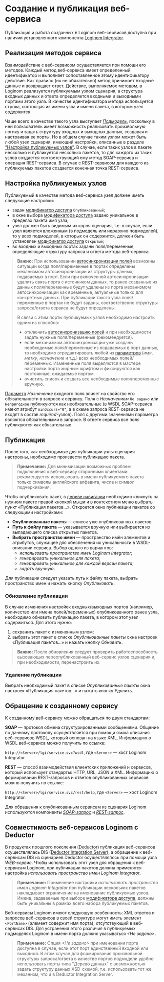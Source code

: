 # Создание и публикация веб-сервиса

Публикация и работа созданных в Loginom веб-сервисов доступна при наличии установленного компонента [Loginom Integrator](https://loginom.ru/platform/pricing#component-integrator).

## Реализация методов сервиса

Взаимодействие с веб-сервисом осуществляется при помощи его методов. Каждый метод веб-сервиса имеет определенный идентификатор и выполняет сопоставленное этому идентификатору действие. Как правило (но не обязательно) 
метод принимает входные данные и возвращает ответ. Действие, выполняемое методом, в Loginom реализуется публикуемым узлом сценария, а структура входных данных и ответа определяется входными и выходными портами этого узла. В качестве идентификатора метода используется строка, состоящая из имени узла и имени пакета, в котором узел содержится.

Чаще всего в качестве такого узла выступает *[Подмодель](../../processors/control/submodel.md)*, поскольку в ней пользователь имеет возможность реализовать произвольную логику и задать структуру входных и выходных данных, создавая и настраивая ее порты. Но в общем случае таким узлом может быть любой узел сценария, имеющий настройки, описанные в разделе ["Настройка публикуемых узлов"](#nastroyka-publikuemykh-uzlov). В случае, если таких узлов в пакете несколько и публикуется несколько пакетов, то для каждого из таких узлов создается соответствующий ему метод SOAP-сервиса и операция REST-сервиса. В случае с REST-сервисом для каждого из публикуемых пакетов создается конечная точка REST-сервиса.

## Настройка публикуемых узлов

Публикуемый в качестве метода веб-сервиса узел должен иметь следующие настройки:

* задан [модификатор доступа](../../scenario/access-modifier.md) `Опубликованный`;
* в окне выбора [модификатора доступа](../../scenario/access-modifier.md) задано уникальное в пределах пакета имя узла;
* узел должен быть видимым из корня сценария, т.е. в случае, если узел является вложенным (в подмодель или иерархию подмоделей), то у всех подмоделей, в которых он содержится, должен быть установлен [модификатор доступа](../../scenario/access-modifier.md) `Открытый`;
* во входных и выходных портах заданы поля/переменные, определяющие структуру запроса и ответа метода веб-сервиса.

> **Важно:** При использовании [автосинхронизации полей](../../scenario/ports/field-synchronization.md) возможны ситуации когда поля/переменные в портах определены механизмом автосинхронизации из структуры данных, подаваемых в порт. Если при включенной автосинхронизации удалить связь порта с источником данных, то ранее созданные из данных поля/переменные будут удалены из порта механизмом автосинхронизации как временные, актуальные только для конкретных данных. При публикации такого узла поля/переменные в портах не будут заданы, соответственно структуры запроса/ответа сервиса не будут определены.
>
> В связи с этим порты публикуемых узлов необходимо настроить одним из способов:
> * отключить [автосинхронизацию полей](../../scenario/ports/field-synchronization.md) и при необходимости задать нужные поля/переменные (рекомендуется).
> * если механизмом автосинхронизации уже созданы необходимые поля/переменные из подаваемых в порт данных, то необходимо отредактировать любой из [параметров](../../processors/transformation/fields-parameters.md) (*имя*, *метку*, *назначение* и т.д.) всех необходимых полей/переменных. Измененные поля выделяются в мастере настройки порта жирным шрифтом и фиксируются как постоянные, ожидаемые портом.
> * очистить список и создать все необходимые поля/переменные вручную.

[Параметр](../../processors/transformation/fields-parameters.md) *Назначение* входного поля влияет на свойство его обязательности в запросе к сервису. Поля с *Назначением* `Не задано` или `Непригодное` публикуются как необязательные (в WSDL SOAP-сервиса имеют атрибут `minOccurs="0"`, а в схеме запроса REST-сервиса не входят в состав *required*-узлов). Поля с другими значениями параметра являются обязательными в запросе. В ответе сервиса все поля публикуются как обязательные.

## Публикация

После того, как необходимые для публикации узлы сценария настроены, необходимо произвести публикацию пакета.

> **Примечание:** Для минимизации возможных проблем подключения к веб-сервису сторонними клиентами рекомендуется использовать в имени публикуемого пакета только символы английского алфавита, числа и символ подчеркивания.

Чтобы опубликовать пакет, в [дереве навигации](../../interface/main-menu.md#navigatsiya) необходимо кликнуть на нужном пакете правой кнопкой мыши и в контекстном меню выбрать пункт «Публикация пакетов…». Откроется окно публикации пакетов со следующими настройками:

* **Опубликованные пакеты** — список уже опубликованных пакетов.
* **Путь к файлу пакета** — указывается вручную или выбирается из выпадающего списка открытых пакетов.
* **Выбрать пространство имен** — пространство имён элементов и атрибутов, служащее для обеспечения их уникальности в WSDL-описании сервиса. Выбор одного из вариантов:
  * *использовать пространство имен Loginom Integrator*;
  * *генерировать уникальное для пакета*;
  * *генерировать уникальное для каждой версии пакета*;
  * *задать вручную*.

Для публикации следует указать путь к файлу пакета, выбрать пространство имен и нажать кнопку *Опубликовать*.

### Обновление публикации

В случае изменения настройек входных/выходных портов (например, количество или имена полей/переменных) опубликованного ранее узла, необходимо обновить публикацию пакета, в котором этот узел содержиться. Для этого нужно:

1. сохранить пакет с измененным узлом;
2. выбрать этот пакет в списке *Опубликованные пакеты* окна настроек «Публикация пакетов…» и нажать кнопку *Обновить*.

> **Важно:** После обновления следует проверить работоспособность вызовающих переопубликованный веб-сервис узлов сценария и, при необходимости, перенастроить их.

### Удаление публикации

Выбрать необходимый пакет в списке *Опубликованные пакеты* окна настроек «Публикация пакетов…» и нажать кнопку *Удалить*.

## Обращение к созданному сервису

К созданному веб-сервису можно обращаться по двум стандартам:

**SOAP** — протокол обмена структурированными сообщениями. Общение по данному протоколу осуществляется при помощи языка описания веб-сервисов WSDL, который основан на языке XML. Информацию о WSDL веб-сервиса можно получить по ссылке:

`http://<Server>/lgi/service.svc?wsdl`, где `<Server>` — хост Loginom Integrator.

**REST** — способ взаимодействия клиентских приложений и сервисов, который использует стандарты: HTTP, URL, JSON и XML. Информацию о формировании REST-запросов и ответов опубликованных сервисов можно получить по ссылке:

`http://<Server>/lgi/service.svc/rest/help`, где `<Server>` — хост Loginom Integrator.

Для обращения к опубликованным сервисам из сценария Loginom используются компоненты [*SOAP-запрос*](../../processors/integration/soap-request.md) и [*REST-запрос*](../../processors/integration/rest-request.md).

## Совместимость веб-сервисов Loginom с Deductor

В продуктах прошлого поколения ([Deductor](https://basegroup.ru/deductor/description)) публикация веб-сервисов осуществлялась DIS ([Deductor Integration Server](https://basegroup.ru/deductor/components/integration-server)), а обращение к веб-сервисам DIS из сценариев Deductor осуществлялось при помощи узла *WEB-сервис*. Чтобы использовать этот узел для обращения к веб-сервисам Loginom, при публикации пакетов должна применятся настройка *использовать пространство имен Loginom Integrator*.

> **Примечание:** Применение настройки *использовать пространство имен Loginom Integrator* при публикации нескольких пакетов накладывает ограничение на именование публикуемых узлов. Имена, задаваемые при выборе [модификатора доступа](../../scenario/access-modifier.md), должны быть уникальны в рамках всего набора публикуемых пакетов.

Веб-сервисы Loginom имеют следующую особенность: XML ответов и запросов веб-сервисов в своей структуре могут иметь элемент `<PortName>` (элемент содержит имя порта), отсутствующий в веб-сервисах DIS. Для устранения этого различия в публикуемых подмоделях Loginom в имени порта должно указываться *<Не задано>*.

> **Примечание:** Опция *<Не задано>* при именовании порта доступна в случае, если этот порт единственный входной или выходной. В этом случае для формирования произвольной структуры запроса/ответа в качестве портов подмодели удобно использовать порты типа "Дерево данных" с возможностью задать структуру данных XSD-схемой, т.е. использовать тот же механизм, что и в Deductor Integration Server.